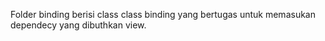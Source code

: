 Folder binding berisi class class binding yang bertugas untuk memasukan dependecy yang dibuthkan view.
